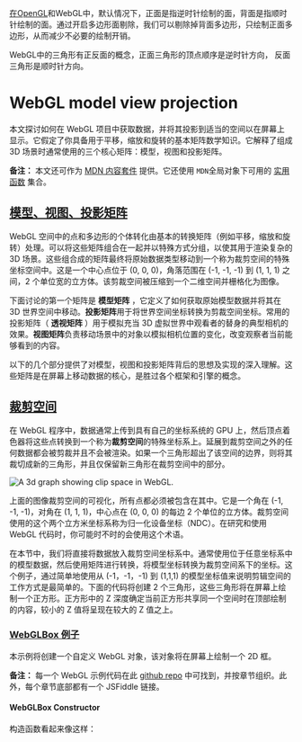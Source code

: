 [在]()[OpenGL](https://so.csdn.net/so/search?q=OpenGL&spm=1001.2101.3001.7020)和WebGL中，默认情况下，正面是指逆时针绘制的面，背面是指顺时针绘制的面。通过开启多边形面剔除，我们可以剔除掉背面多边形，只绘制正面多边形，从而减少不必要的绘制开销。

WebGL中的三角形有正反面的概念，正面三角形的顶点顺序是逆时针方向， 反面三角形是顺时针方向。


# WebGL model view projection

本文探讨如何在 WebGL 项目中获取数据，并将其投影到适当的空间以在屏幕上显示。它假定了你具备用于平移，缩放和旋转的基本矩阵数学知识。它解释了组成 3D 场景时通常使用的三个核心矩阵：模型，视图和投影矩阵。

**备注：** 本文还可作为 [MDN 内容套件](https://github.com/TatumCreative/mdn-model-view-projection) 提供。它还使用 `MDN`全局对象下可用的 [实用函数](https://github.com/TatumCreative/mdn-webgl) 集合。

## [模型、视图、投影矩阵](https://developer.mozilla.org/zh-CN/docs/Web/API/WebGL_API/WebGL_model_view_projection#%E6%A8%A1%E5%9E%8B%E3%80%81%E8%A7%86%E5%9B%BE%E3%80%81%E6%8A%95%E5%BD%B1%E7%9F%A9%E9%98%B5)

WebGL 空间中的点和多边形的个体转化由基本的转换矩阵（例如平移，缩放和旋转）处理。可以将这些矩阵组合在一起并以特殊方式分组，以使其用于渲染复杂的 3D 场景。这些组合成的矩阵最终将原始数据类型移动到一个称为裁剪空间的特殊坐标空间中。这是一个中心点位于 (0, 0, 0)，角落范围在 (-1, -1, -1) 到 (1, 1, 1) 之间，2 个单位宽的立方体。该剪裁空间被压缩到一个二维空间并栅格化为图像。

下面讨论的第一个矩阵是 **模型矩阵** ，它定义了如何获取原始模型数据并将其在 3D 世界空间中移动。**投影矩阵**用于将世界空间坐标转换为剪裁空间坐标。常用的投影矩阵（ **透视矩阵** ）用于模拟充当 3D 虚拟世界中观看者的替身的典型相机的效果。**视图矩阵**负责移动场景中的对象以模拟相机位置的变化，改变观察者当前能够看到的内容。

以下的几个部分提供了对模型，视图和投影矩阵背后的思想及实现的深入理解。这些矩阵是在屏幕上移动数据的核心，是胜过各个框架和引擎的概念。

## [裁剪空间](https://developer.mozilla.org/zh-CN/docs/Web/API/WebGL_API/WebGL_model_view_projection#%E8%A3%81%E5%89%AA%E7%A9%BA%E9%97%B4)

在 WebGL 程序中，数据通常上传到具有自己的坐标系统的 GPU 上，然后顶点着色器将这些点转换到一个称为**裁剪空间**的特殊坐标系上。延展到裁剪空间之外的任何数据都会被剪裁并且不会被渲染。如果一个三角形超出了该空间的边界，则将其裁切成新的三角形，并且仅保留新三角形在裁剪空间中的部分。

![A 3d graph showing clip space in WebGL.](https://developer.mozilla.org/zh-CN/docs/Web/API/WebGL_API/WebGL_model_view_projection/clip_space_graph.svg)

上面的图像裁剪空间的可视化，所有点都必须被包含在其中。它是一个角在 (-1, -1, -1)，对角在 (1, 1, 1)，中心点在 (0, 0, 0) 的每边 2 个单位的立方体。裁剪空间使用的这个两个立方米坐标系称为归一化设备坐标（NDC）。在研究和使用 WebGL 代码时，你可能时不时的会使用这个术语。

在本节中，我们将直接将数据放入裁剪空间坐标系中。通常使用位于任意坐标系中的模型数据，然后使用矩阵进行转换，将模型坐标转换为裁剪空间系下的坐标。这个例子，通过简单地使用从 (-1，-1，-1) 到 (1,1,1) 的模型坐标值来说明剪辑空间的工作方式是最简单的。下面的代码将创建 2 个三角形，这些三角形将在屏幕上绘制一个正方形。正方形中的 Z 深度确定当前正方形共享同一个空间时在顶部绘制的内容，较小的 Z 值将呈现在较大的 Z 值之上。

### [WebGLBox 例子](https://developer.mozilla.org/zh-CN/docs/Web/API/WebGL_API/WebGL_model_view_projection#webglbox_%E4%BE%8B%E5%AD%90)

本示例将创建一个自定义 WebGL 对象，该对象将在屏幕上绘制一个 2D 框。

**备注：** 每一个 WebGL 示例代码在此 [github repo](https://github.com/TatumCreative/mdn-model-view-projection/tree/master/lessons) 中可找到，并按章节组织。此外，每个章节底部都有一个 JSFiddle 链接。



#### WebGLBox Constructor

构造函数看起来像这样：
